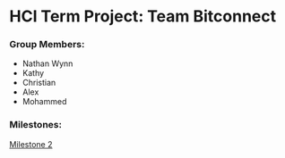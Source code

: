# HCI Term Project: Team Bitconnect 



### Group Members:

- Nathan Wynn
- Kathy
- Christian
- Alex
- Mohammed



### Milestones:

[Milestone 2](Milestone_2.md)

